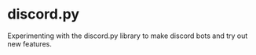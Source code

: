 # discord.py
Experimenting with the discord.py library to make discord bots and try out new features.

